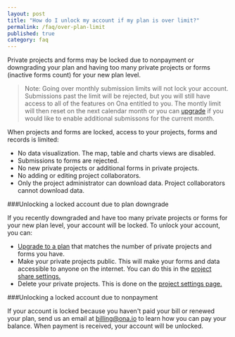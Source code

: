 ```yaml
---
layout: post
title: "How do I unlock my account if my plan is over limit?"
permalink: /faq/over-plan-limit
published: true
category: faq
---
```


Private projects and forms may be locked due to nonpayment or downgrading your plan and having too many private projects or forms (inactive forms count) for your new plan level.

> Note: Going over monthly submission limits will not lock your account. Submissions past the limit will be rejected, but you will still have access to all of the features on Ona entitled to you. The montly limit will then reset on the next calendar month or you can [upgrade](https://ona.io/plans.html) if you would like to enable additional submissons for the current month.

When projects and forms are locked, access to your projects, forms and records is limited:

* No data visualization. The map, table and charts views are disabled.
* Submissions to forms are rejected.
* No new private projects or additional forms in private projects.
* No adding or editing project collaborators.
* Only the project administrator can download data. Project collaborators cannot download data.

###Unlocking a locked account due to plan downgrade

If you recently downgraded and have too many private projects or forms for your new plan level, your account will be locked. To unlock your account, you can:

* [Upgrade to a plan](https://ona.io/plans.html) that matches the number of private projects and forms you have.
* Make your private projects public. This will make your forms and data accessible to anyone on the internet. You can do this in the [project share settings.](http://help.ona.io/guides/getting-started/#sharing-projects)
* Delete your private projects. This is done on the [project settings page.](http://help.ona.io/guides/projects/#deleting-projects)


###Unlocking a locked account due to nonpayment

If your account is locked because you haven't paid your bill or renewed your plan, send us an email at <billing@ona.io> to learn how you can pay your balance. When payment is received, your account will be unlocked.